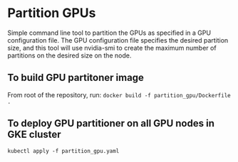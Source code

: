 # Partition GPUs

Simple command line tool to partition the GPUs as specified in a GPU configuration file. The GPU configuration file specifies the desired partition size, and this tool will use nvidia-smi to create the maximum number of partitions on the desired size on the node.

## To build GPU partitoner image
From root of the repository, run:
  `docker build -f partition_gpu/Dockerfile .`

## To deploy GPU partitioner on all GPU nodes in GKE cluster
  `kubectl apply -f partition_gpu.yaml`